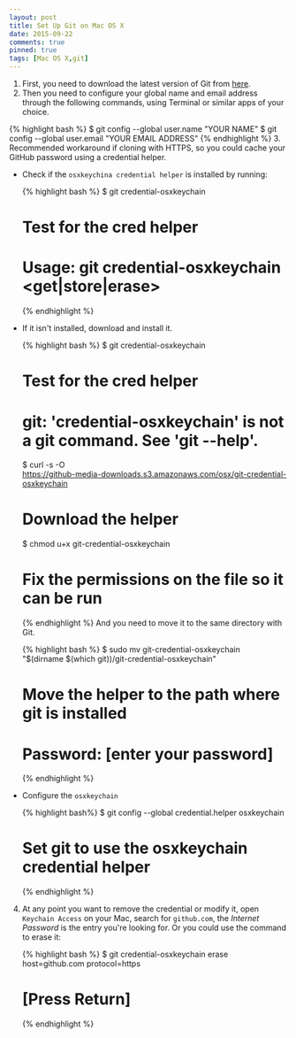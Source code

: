 ```yaml
---
layout: post
title: Set Up Git on Mac OS X
date: 2015-09-22
comments: true
pinned: true
tags: [Mac OS X,git]
---
```


1. First, you need to download the latest version of Git from [here](http://git-scm.com/downloads).
2. Then you need to configure your global name and email address through the following commands, using Terminal or similar apps of your choice.
<!-- sfs -->
   {% highlight bash %} 
   $ git config --global user.name "YOUR NAME"
   $ git config --global user.email "YOUR EMAIL ADDRESS"
   {% endhighlight %}
3. Recommended workaround if cloning with HTTPS, so you could cache your GitHub password using a credential helper.
   * Check if the ```osxkeychina credential helper``` is installed by running:

      {% highlight bash %} 
      $ git credential-osxkeychain
      # Test for the cred helper
      # Usage: git credential-osxkeychain <get|store|erase>
      {% endhighlight %}
   * If it isn't installed, download and install it. 

      {% highlight bash %} 
      $ git credential-osxkeychain
      # Test for the cred helper
      # git: 'credential-osxkeychain' is not a git command. See 'git --help'.
      $ curl -s -O \
      https://github-media-downloads.s3.amazonaws.com/osx/git-credential-osxkeychain
      # Download the helper
      $ chmod u+x git-credential-osxkeychain
      # Fix the permissions on the file so it can be run
      {% endhighlight %}
      And you need to move it to the same directory with Git.

      {% highlight bash %} 
      $ sudo mv git-credential-osxkeychain \
      "$(dirname $(which git))/git-credential-osxkeychain"
      # Move the helper to the path where git is installed
      # Password: [enter your password]
      {% endhighlight %}
   * Configure the ```osxkeychain```

      {% highlight bash%} 
      $ git config --global credential.helper osxkeychain
      # Set git to use the osxkeychain credential helper
      {% endhighlight %}
4. At any point you want to remove the credential or modify it, open ```Keychain Access``` on your Mac, search for ```github.com```, the *Internet Password* is the entry you're looking for. Or you could use the command to erase it:

   {% highlight bash %} 
   $ git credential-osxkeychain erase
   host=github.com
   protocol=https
   # [Press Return]
   {% endhighlight %}
